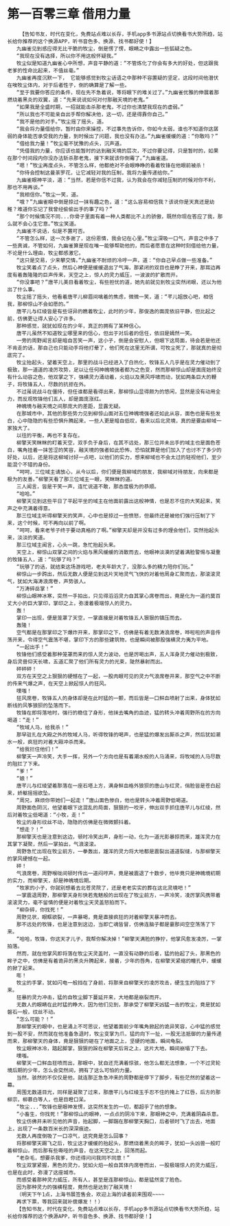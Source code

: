 # 第一百零三章 借用力量
        【告知书友，时代在变化，免费站点难以长存，手机app多书源站点切换看书大势所趋，站长给你推荐的这个换源APP，听书音色多、换源、找书都好使！】
       九幽雀见到感应得无比干脆的牧尘，倒是愣了愣，眼睛之中露出一些狐疑之色。
       “我现在没有选择，所以你不用这般怀疑我。”
       牧尘似是知道九幽雀心中所想，声音平静的道：“不管炼化了你会有多大的好处，但这跟我老爹的性命比起来，不值丝毫。”
       九幽雀再度沉默一下， 它能够感觉到牧尘话语之中那种不容置疑的坚定，这段时间他潜伏在唉牧尘体内，对于后者性子，倒的确算是了解一些。
       “至于我要你答应的条件，现在先不急着说，等将眼下的难关过了。”九幽雀优雅的伸展着那燃烧着黑炎的双翼，道：“先来说说如何对付那融天境的老鬼。”
       “如果我是全盛时期，一招就能击杀那老鬼，不过你也清楚我现在的虚弱。”
       “所以我也不可能亲自出手帮你解决他，这一切，还是得靠你自己。”
       “我不是他的对手。”牧尘摇了摇头，道。
       “我会将力量借给你，暂时由你来操控，不过事先告诉你，你如今太弱，谁也不知道你这孱弱的身体能否承受我的力量，到时候出了问题，我也没有办法。”九幽雀缓缓的道：“你敢吗？”
       “借给我力量！”牧尘毫不犹豫的点头，沉声道。
       “凭借我的力量，你应该也能暂时的达到融天境的层次，不过你要记得，只是暂时的，如果在那个时间段内你没办法斩杀那老鬼，接下来就该你倒霉了。”九幽雀道。
       “嗯！”牧尘再度点头，不管怎么样，他都绝对不会眼睁睁的看着牧锋在他眼前被杀！
       “你待会控制这曼荼罗花，让它减轻对我的压制，我将力量传递给你。”
       九幽雀眼神平淡，道：“当然，若是你信不过我，认为我会在你减轻压制的时候对你不利，那也不用再谈。”
       “我相信你。”牧尘一笑，道。
       “哦？”九幽雀眼中倒是掠过一抹有趣之色，道：“这么容易相信我？该说你是天真还是幼稚？难道你忘记了我曾经偷偷出手的事了吗？”
       “那个时候情况不同...你骨子里面有着一种人类都比不上的骄傲，既然你现在答应了我，那么就不会心生它意。”牧尘笑道。
       九幽雀不说话，似是不置可否。
       “不管怎么样，这一次多谢了，这份恩情，我会记在心里。”牧尘深吸一口气，声音之中多了一些真诚，不管如何，九幽雀算是现在唯一能够帮助他的，而后者愿意在这种时刻借给他力量，不论是什么理由，牧尘都感激它。
       “这只是交易，少来攀交情。”九幽雀不耐烦的冷哼一声，道：“你自己早点做一些准备。”
       牧尘笑着点了点头，然后心神便是缓缓退出了气海，那紧闭的双目也是睁了开来，那耳边再度有着轰隆隆的巨声传来，天空之上，惊人的灵力威压，一波波的扩散而开。
       “你没事吧？”唐芊儿美目看着牧尘，有些担忧的道，她先前就见到牧尘突然闭眼，还以为他出了什么事。
       牧尘摇了摇头，他看着唐芊儿柳眉间噙着的焦虑，微微一笑，道：“芊儿姐放心吧，相信我，那柳惊山不会如愿的。”
       唐芊儿与红绫皆是有些讶异的瞧着牧尘，此时的少年，那俊逸的面庞依旧平静，但比起之前，仿佛更让得人安心了许多。
       那种感觉，就犹如现在的少年，真正的拥有了某种信心。
       唐芊儿虽然不知道牧尘哪里来的信心，但出于对后者的信任，依旧是嫣然一笑。
       一旁的周野闻言却是暗自苦笑一声，这小子，倒是会安慰人，但眼下这局面，待会若是他还不肯走的话，那自己也只能动手将他打晕了，他们死在这里无所谓，可牧尘死了，那就真的是彻底完了。
       牧尘抬起头，望着天空上，那里的战斗已经进入了白热化，牧锋五人几乎是在灵力催动到了极致，那一道道的凌厉攻势，足以让任何神魄境强者都为之色变，然而那柳惊山却是面庞始终没有什么动容之色，他双掌之下，强横灵力涌动着，火焰以及黑风呼啸而动，犹如两条巨大的鞭子，将牧锋五人，尽数的抗拒在外。
       不过虽说战斗在僵持，但任谁都是看得出来，那柳惊山显得颇为的悠闲，显然是没有动用全力，而反观牧锋他们五人，却是面庞涨红。
       神魄境与融天境之间那庞大的差距，显露无疑。
       在那城市中，其他的那些势力见到柳惊山面对五位神魄境强者还如此从容，面色也是有些发白，心中隐隐的有些恐惧升腾起来，一些人更是暗自低叹，看来以后北灵境，真的是要由柳域一家独大了。
       以往的平衡，再也不复存在。
       柳擎天笑眯眯的盯着天空，双手负于身后，在其不远处，那三位并未出手的域主也是面色苍白，嘴角挂着一抹苦涩的笑容，融天境的强者如此恐怖，恐怕就算是他们加入了也讨不了多少的好处，以后，还是将这柳域讨好一点吧，以他们的实力，想来柳域也不会太过的轻视他们，至少能混个不错的身份。
       “呵呵，三位域主请放心，从今以后，你们便是我柳域的朋友，我柳域对待朋友，向来都是极为的友善。”柳擎天看了那三位域主一眼，笑眯眯的道。
       三人闻言，皆是干笑一声，连忙说道不敢，那态度极为的恭顺。
       “哈哈。”
       柳擎天见到这些平日了平起平坐的域主在他面前露出这般神情，也是忍不住的大笑起来，笑声之中充满着得意。
       那三位域主听得柳擎天的笑声，心中也是掠过一些愤怒，但最终还是被他们强行压制了下来，这个时候，可不再向以前了啊。
       “呵呵，看来老爷子终于要动真格的了啊。”柳擎天却是并没有过多的理会他们，突然抬起头来，淡淡的笑道。
       那三位域主闻言，心头一跳，急忙抬起头来。
       天空上，柳惊山双掌之间的火焰与黑风缓缓的消散而去，他眼神淡漠的望着满脸警惕与凝重的牧锋五人，道：“玩够了吗？”
       “玩够了的话，就结束这场游戏吧，老夫年龄大了，没那么多的精力陪你们玩。”
       柳惊山一步跨出，然后无数人便是见到这片天地灵气飞快的对着他周身汇聚而去，那滚滚灵气，犹如大海涛浪席卷，声势骇人。
       “万涛碎岳掌！”
       柳惊山眼神冰寒，突然一手拍出，只见得滔滔灵力自其掌心席卷而出，竟是化为一道约莫百丈大小的巨大掌印，掌印之上，弥漫着极端惊人的灵力。
       轰！
       掌印一出现，便是笼罩了天空，一掌直接是对着牧锋五人狠狠的镇压而去。
       轰隆！
       空气都是在那掌印之下爆炸开来，那掌印之下，仿佛是有着无数涛浪席卷，哗啦啦的声音传荡开来，令得空气震荡不堪，掌印下方的那些建筑物，也是瞬间被那股强横灵力夷为平地。
       “一起出手！”
       牧锋他们感受着那种笼罩而来的惊人灵力波动，也是厉喝出声，五人浑身灵力催动到极致，身后灵兽仰天长啸，五道汇聚了他们所有灵力的光束，陡然暴射而出。
       砰砰砰！
       双方在天空之上狠狠的硬憾在了一起，一股肉眼可见的灵力气浪席卷开来，那空气之中不断的传来气爆之声，在天空上掀起惊人的狂风。
       噗嗤！
       狂风席卷，牧锋五人的身体却是在此时猛的一颤，而后皆是一口鲜血喷射了出来，身体犹如断线的风筝狼狈的坠落而下。
       牧锋在即将落地时，强行的稳住了身形，他抹去嘴角的血迹，猛的转头冲着周野所在的方向喝道：“走！”
       “牧域人马，给我杀！”
       那早驻扎在大殿之外的牧域人马，听得牧锋的喝声，也是猛的爆发出厮杀之声，然后犹如潮水一般，疯狂的对着大殿冲杀而来。
       “给我拦住他们！”
       柳擎天一声冷笑，大手一挥，另外一个方向也是有着潮水般的人马涌来，将牧域的人马尽数的阻拦了下来。
       “爹！”
       “娘！”
       唐芊儿与红绫望着那落在一座石塔上方，满身鲜血格外狼狈的唐山与红灵，俏脸皆是苍白起来，娇躯摇摇欲坠。
       “周兄，麻烦你带她们一起走！”唐山面色惨白，他也是转头冲着周野低喝道。
       周野面色阴沉，他望着眼下这混乱的局面，狠狠的一咬牙，伸出双手抓住唐芊儿与红绫，然后对着牧尘低喝道：“小牧，走！”
       牧尘的身形纹丝不动，隐隐的仿佛是在微微颤抖着。
       “想走？！”
       那柳擎天也是注意到这边，顿时冷笑出声，身形一动，化为一道光影暴掠而来，雄浑灵力在其掌下凝聚，然后一掌拍出，气浪滚滚。
       周野急忙出现在牧尘前方，一拳轰出，雄浑的灵力将大地都是震裂出道道裂缝，与那柳擎天的掌风硬憾在一起。
       砰！
       气浪席卷，周野喉咙间顿时传出一道闷哼声，竟是被震退了十数步，他毕竟只是神魄境初期的实力，而柳擎天，却是神魄境后期。
       “牧家的小子，你就别想着去北苍灵院了，还是老老实实的葬在这北灵境吧！”
       一掌震退周野，那柳擎天身形快若鬼魅般的出现在了牧尘前方，一声冷笑，凌厉掌风携带着滚滚灵力，毫不留情的便是对着牧尘天灵盖怒拍而下。
       “柳杂碎，你找死！”
       周野见状，眼眶欲裂，一声暴喝，竟是直接疯狂的对着柳擎天暴冲而去。
       那不远处的牧锋，也是注意到这边，当即亡魂皆冒，仿佛连脑子都是霎那间空空荡荡了下来。
       “哈哈，牧锋，你这天才儿子，我帮你解决掉！”柳擎天满脸的狰狞，他掌风愈发凌厉，一掌拍落。
       然而，就在他掌风即将落在牧尘天灵盖时，一直没有动静的后者，猛的抬起了头，那黑色的眸子之中，仿佛是有着诡异的黑炎升腾起来，接着，少年的唇角，在柳擎天紧缩的瞳孔中，缓缓的掀了起来。
       嘭！
       牧尘的手掌，犹如闪电一般挡在了身前，将那来自柳擎天的凌厉攻击，硬生生的阻挡了下来。
       狂暴的灵力冲击，猛的自牧尘脚下蔓延开来，大地都是崩裂而开。
       无数人的眼睛在此时猛的睁大，因为他们见到，那承受了柳擎天凶猛一击的牧尘，竟是犹如磐石一般，纹丝不动。
       “怎么可能？！”
       那柳擎天的眼中，也是涌上不可思议，他望着面前少年嘴角掀起的诡异笑容，心中猛的感觉到一股不安，然而就在他准备急退时，牧尘变掌为爪，猛的向下一扯，一股无法抵御的力量传递而来，那柳擎天的身体，竟是狠狠的砸在了地面之上，坚硬的地面，瞬间龟裂。
       牧尘眼神冰冷，踏起脚掌，狠狠的跺在柳擎天后背之上，这片大地，瞬间崩塌了下去。
       噗嗤。
       柳擎天一口鲜血狂喷而出，那眼中，犹自还充满着惊骇，他怎么都无法想象，一个不过灵轮境后期的少年，怎么会突然间，拥有了这么可怕的力量。
       当然，骇然的不仅仅是他，就连那正急急冲来的周野都是停下了脚步，有些茫然的望着这一幕。
       周围无数道目光，同样是凝聚了过来，那唐芊儿与红绫玉手忍不住的掩上了红唇，后方的那柳宗，柳慕白等人，也是目瞪口呆。
       “牧尘...”牧锋也是眼神发愣，这突然发生的一切，都超乎了他的想象。
       “小畜生，你找死！”那柳惊山的眼神，一点点的阴冷下来，那眼神之中，充满着阴森杀意。
       牧尘仿佛并未听见他的声音，抬起脚，一脚踹在那柳擎天胸口，后者顿时飞了出去，地面上，出现了一条数百米长的深深痕迹。
       无数人再度倒吸了一口凉气，这究竟是怎么回事？
       将那柳擎天踢飞之后，牧尘这才缓缓的抬起头，那燃烧着黑炎的眸子，犹如一头凶兽一般盯着柳惊山，而后那有些嘶哑的声音，在这天空之上，回荡而起。
       “老杂毛，想要杀我爹，你还得问问我同不同意！”
       牧尘双掌紧握，黑色的灵力，犹如火焰一般自其体内席卷而出，一股极端惊人的灵力威压，也是在此时，弥漫了这座城市。
       而感受着那种灵力威压，所有人，甚至是连那柳惊山，都是猛然变了脸色。
       因为那种灵力的强横程度，竟然也是达到了融天境！
       （明天下午1点，上海书展签售会，欢迎上海的读者前来围观~~~~
       再求下票，等我回来就补偿爆发！！）
       【告知书友，时代在变化，免费站点难以长存，手机app多书源站点切换看书大势所趋，站长给你推荐的这个换源APP，听书音色多、换源、找书都好使！】